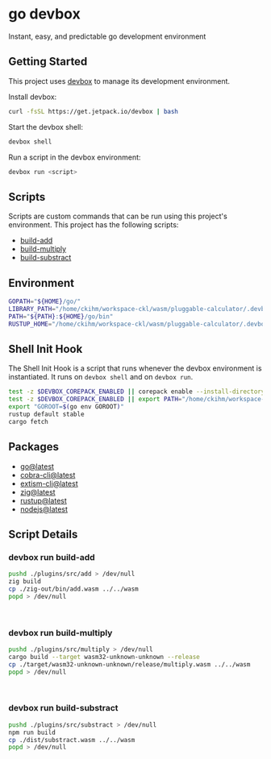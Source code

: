 <!-- gen-readme start - generated by https://github.com/jetify-com/devbox/ -->
# go devbox

Instant, easy, and predictable go development environment

## Getting Started
This project uses [devbox](https://github.com/jetify-com/devbox) to manage its development environment.

Install devbox:
```sh
curl -fsSL https://get.jetpack.io/devbox | bash
```

Start the devbox shell:
```sh 
devbox shell
```

Run a script in the devbox environment:
```sh
devbox run <script>
```
## Scripts
Scripts are custom commands that can be run using this project's environment. This project has the following scripts:

* [build-add](#devbox-run-build-add)
* [build-multiply](#devbox-run-build-multiply)
* [build-substract](#devbox-run-build-substract)

## Environment

```sh
GOPATH="${HOME}/go/"
LIBRARY_PATH="/home/ckihm/workspace-ckl/wasm/pluggable-calculator/.devbox/nix/profile/default/lib"
PATH="${PATH}:${HOME}/go/bin"
RUSTUP_HOME="/home/ckihm/workspace-ckl/wasm/pluggable-calculator/.devbox/virtenv/rustup"
```

## Shell Init Hook
The Shell Init Hook is a script that runs whenever the devbox environment is instantiated. It runs 
on `devbox shell` and on `devbox run`.
```sh
test -z $DEVBOX_COREPACK_ENABLED || corepack enable --install-directory "/home/ckihm/workspace-ckl/wasm/pluggable-calculator/.devbox/virtenv/nodejs/corepack-bin/"
test -z $DEVBOX_COREPACK_ENABLED || export PATH="/home/ckihm/workspace-ckl/wasm/pluggable-calculator/.devbox/virtenv/nodejs/corepack-bin/:$PATH"
export "GOROOT=$(go env GOROOT)"
rustup default stable
cargo fetch
```

## Packages

* [go@latest](https://www.nixhub.io/packages/go)
* [cobra-cli@latest](https://www.nixhub.io/packages/cobra-cli)
* [extism-cli@latest](https://www.nixhub.io/packages/extism-cli)
* [zig@latest](https://www.nixhub.io/packages/zig)
* [rustup@latest](https://www.nixhub.io/packages/rustup)
* [nodejs@latest](https://www.nixhub.io/packages/nodejs)

## Script Details

### devbox run build-add
```sh
pushd ./plugins/src/add > /dev/null
zig build
cp ./zig-out/bin/add.wasm ../../wasm
popd > /dev/null
```
&ensp;

### devbox run build-multiply
```sh
pushd ./plugins/src/multiply > /dev/null
cargo build --target wasm32-unknown-unknown --release
cp ./target/wasm32-unknown-unknown/release/multiply.wasm ../../wasm
popd > /dev/null
```
&ensp;

### devbox run build-substract
```sh
pushd ./plugins/src/substract > /dev/null
npm run build
cp ./dist/substract.wasm ../../wasm
popd > /dev/null
```
&ensp;



<!-- gen-readme end -->
